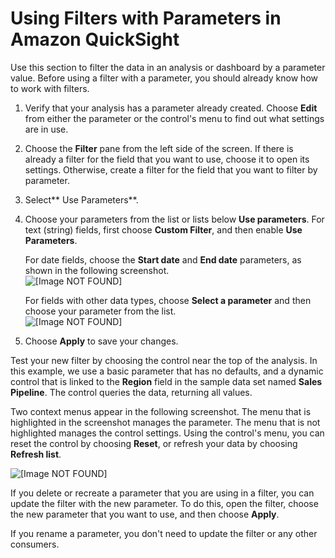 # Using Filters with Parameters in Amazon QuickSight<a name="parameters-filtering-by"></a>

Use this section to filter the data in an analysis or dashboard by a parameter value\. Before using a filter with a parameter, you should already know how to work with filters\. 

1. Verify that your analysis has a parameter already created\. Choose **Edit** from either the parameter or the control's menu to find out what settings are in use\.

1. Choose the **Filter** pane from the left side of the screen\. If there is already a filter for the field that you want to use, choose it to open its settings\. Otherwise, create a filter for the field that you want to filter by parameter\.

1. Select** Use Parameters**\.

1. Choose your parameters from the list or lists below **Use parameters**\. For text \(string\) fields, first choose **Custom Filter**, and then enable **Use Parameters**\.

   For date fields, choose the **Start date** and **End date** parameters, as shown in the following screenshot\.   
![\[Image NOT FOUND\]](http://docs.aws.amazon.com/quicksight/latest/user/images/parameters-add-a-filter-datetime.png)

   For fields with other data types, choose **Select a parameter** and then choose your parameter from the list\.   
![\[Image NOT FOUND\]](http://docs.aws.amazon.com/quicksight/latest/user/images/parameters-add-to-filter-text.png)

1. Choose **Apply** to save your changes\.

Test your new filter by choosing the control near the top of the analysis\. In this example, we use a basic parameter that has no defaults, and a dynamic control that is linked to the **Region** field in the sample data set named **Sales Pipeline**\. The control queries the data, returning all values\. 

Two context menus appear in the following screenshot\. The menu that is highlighted in the screenshot manages the parameter\. The menu that is not highlighted manages the control settings\. Using the control's menu, you can reset the control by choosing **Reset**, or refresh your data by choosing **Refresh list**\. 

![\[Image NOT FOUND\]](http://docs.aws.amazon.com/quicksight/latest/user/images/parameters-using-in-a-control.png)

If you delete or recreate a parameter that you are using in a filter, you can update the filter with the new parameter\. To do this, open the filter, choose the new parameter that you want to use, and then choose **Apply**\.

If you rename a parameter, you don't need to update the filter or any other consumers\.